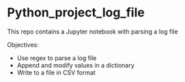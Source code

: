 # Python_project_log_file
This repo contains a Jupyter notebook with parsing a log file

Objectives:
- Use regex to parse a log file
- Append and modify values in a dictionary
- Write to a file in CSV format
